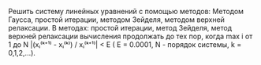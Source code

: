 Решить систему линейных уравнений с помощью методов: 
Методом Гаусса, простой итерации, методом Зейделя, методом верхней релаксации.
В методах: простой итерации, метод Зейделя, метод верхней релаксации вычисления продолжать до тех пор, когда max i от 1 до N |(xᵢ⁽ᵏ⁺¹⁾ - xᵢ⁽ᵏ⁾) / xᵢ⁽ᵏ⁺¹⁾| < E  ( E = 0.0001, N - порядок системы, k = 0,1,2,...).
